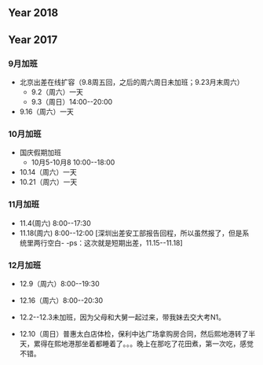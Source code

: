 
## Year 2018



## Year 2017

### 9月加班
- 北京出差在线扩容（9.8周五回，之后的周六周日未加班；9.23月末周六）
  * 9.2（周六）一天
  * 9.3（周日）14:00--20:00
- 9.16（周六）一天

### 10月加班
- 国庆假期加班 
  * 10月5-10月8 10:00--18:00
- 10.14（周六）一天
- 10.21（周六）一天

### 11月加班

- 11.4(周六) 8:00--17:30
- 11.18(周六) 8:00--12:00 [深圳出差安工部报告回程，所以虽然报了，但是系统里两行空白- -ps：这次就是短期出差，11.15--11.18]

### 12月加班

- 12.9（周六）8:00--19:30
- 12.16（周六）8:00--20:30

- 12.2--12.3未加班，因为父母和大舅一起过来，带我妹去交大考N1。
- 12.10（周日）普惠太白店体检，保利中达广场拿购房合同，然后熙地港转了半天，累得在熙地港那坐着都睡着了。。。晚上在那吃了花田煮，第一次吃，感觉不错。


